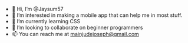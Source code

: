 - 👋 Hi, I’m @Jaysum57
- 👀 I’m interested in making a mobile app that can help me in most stuff.
- 🌱 I’m currently learning CSS
- 💞️ I’m looking to collaborate on beginner programmers
- 📫 You can reach me at mainjudejoseph@gmail.com 

<!---
Jaysum57/Jaysum57 is a ✨ special ✨ repository because its `README.md` (this file) appears on your GitHub profile.
You can click the Preview link to take a look at your changes.
--->
